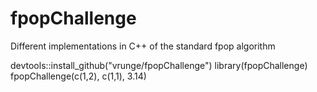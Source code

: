 # fpopChallenge
Different implementations in C++ of the standard fpop algorithm


devtools::install_github("vrunge/fpopChallenge")
library(fpopChallenge)
fpopChallenge(c(1,2), c(1,1), 3.14)
